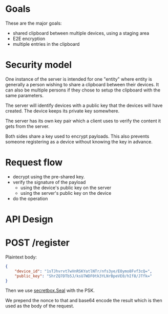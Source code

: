 # Goals

These are the major goals:

* shared clipboard between multiple devices, using a staging area
* E2E encryption
* multiple entries in the clipboard

# Security model

One instance of the server is intended for one "entity" where entity is generally a person
wishing to share a clipboard between their devices. It can also be multiple persons if they
chose to setup the clipboard with the same parameters.

The server will identify devices with a public key that the devices will have created.
The device keeps its private key somewhere.

The server has its own key pair which a client uses to verify the content it gets from the server.

Both sides share a key used to encrypt payloads. This also prevents someone registering as a device
without knowing the key in advance.

# Request flow

* decrypt using the pre-shared key.
* verify the signature of the payload
  * using the device's public key on the server
  * using the server's public key on the device
* do the operation

# API Design

# POST /register

Plaintext body:

```json
{
    "device_id": "1sTJhvrvt7wVnRSKYatlNTr/nfs3ye/EOymo8Fvf3cQ=",
    "public_key": "ShrZQ7DTb5J/ksU7WDF0tk3YLNrBpeVE0/hIf8/JTfk="
}
```

Then we use [secretbox.Seal](https://godoc.org/golang.org/x/crypto/nacl/secretbox#Seal) with the PSK.

We prepend the nonce to that and base64 encode the result which is then used as the body of the request.
